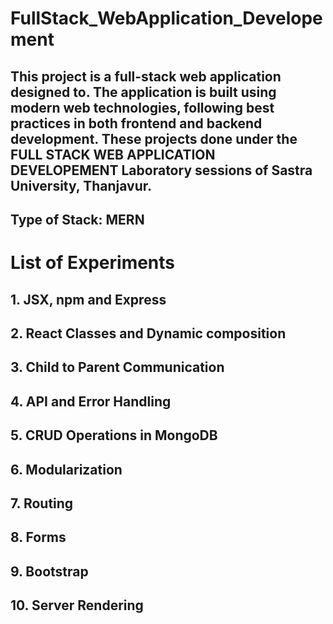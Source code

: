 # FullStack_WebApplication_Developement


## This project is a full-stack web application designed to. The application is built using modern web technologies, following best practices in both frontend and backend development.  These projects done under the FULL STACK WEB APPLICATION DEVELOPEMENT Laboratory sessions of Sastra University, Thanjavur.


## Type of Stack: MERN


# List of Experiments
## 1. JSX, npm and Express
## 2. React Classes and Dynamic composition
## 3. Child to Parent Communication
## 4. API and Error Handling
## 5. CRUD Operations in MongoDB
## 6. Modularization
## 7. Routing
## 8. Forms
## 9. Bootstrap
## 10. Server Rendering


